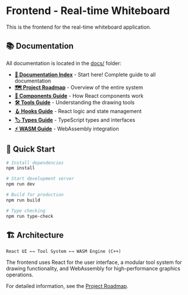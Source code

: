 # Frontend - Real-time Whiteboard

This is the frontend for the real-time whiteboard application.

## 📚 **Documentation**

All documentation is located in the [docs/](./docs/) folder:

- **[📖 Documentation Index](./docs/DOCUMENTATION_INDEX.md)** - Start here! Complete guide to all documentation
- **[🗺️ Project Roadmap](./docs/PROJECT_ROADMAP.md)** - Overview of the entire system
- **[🎨 Components Guide](./docs/COMPONENTS_GUIDE.md)** - How React components work
- **[🛠️ Tools Guide](./docs/TOOLS_GUIDE.md)** - Understanding the drawing tools
- **[🪝 Hooks Guide](./docs/HOOKS_GUIDE.md)** - React logic and state management
- **[🏷️ Types Guide](./docs/TYPES_GUIDE.md)** - TypeScript types and interfaces
- **[⚡ WASM Guide](./docs/WASM_GUIDE.md)** - WebAssembly integration

## 🚀 **Quick Start**

```bash
# Install dependencies
npm install

# Start development server
npm run dev

# Build for production
npm run build

# Type checking
npm run type-check
```

## 🏗️ **Architecture**

```
React UI ←→ Tool System ←→ WASM Engine (C++)
```

The frontend uses React for the user interface, a modular tool system for drawing functionality, and WebAssembly for high-performance graphics operations.

For detailed information, see the [Project Roadmap](./docs/PROJECT_ROADMAP.md). 